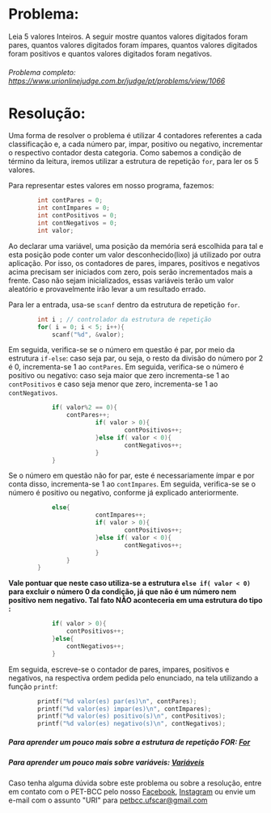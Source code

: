 # Problema:

Leia 5 valores Inteiros. A seguir mostre quantos valores digitados foram pares, quantos valores digitados foram ímpares, quantos valores digitados foram positivos e quantos valores digitados foram negativos.


###### Problema completo: https://www.urionlinejudge.com.br/judge/pt/problems/view/1066

# Resolução:

Uma forma de resolver o problema é utilizar 4 contadores referentes a cada classificação e, a cada número par, impar, positivo ou negativo, incrementar o respectivo contador desta categoria. Como sabemos a condição de término da leitura, iremos utilizar a estrutura de repetição `for`, para ler os 5 valores.

Para representar estes valores em nosso programa, fazemos: 

```c
        int contPares = 0;
        int contImpares = 0;
        int contPositivos = 0;
        int contNegativos = 0;
        int valor;
```

Ao declarar uma variável, uma posição da memória será escolhida para tal e esta posição pode conter um valor desconhecido(lixo) já utilizado por outra aplicação. Por isso, os contadores de pares, impares, positivos e negativos acima precisam ser iniciados com zero, pois serão incrementados mais a frente. Caso não sejam inicializados, essas variáveis terão um valor aleatório e provavelmente irão levar a um resultado errado.

Para ler a entrada, usa-se `scanf` dentro da estrutura de repetição `for`. 

```c
        int i ; // controlador da estrutura de repetição 
        for( i = 0; i < 5; i++){
            scanf("%d", &valor);

```

Em seguida, verifica-se se o número em questão é par, por meio da estrutura `if-else`: caso seja par, ou seja, o resto da divisão do número por 2 é 0, incrementa-se 1 ao `contPares`. Em seguida, verifica-se o número é positivo ou negativo: caso seja maior que zero incrementa-se 1 ao `contPositivos` e caso seja menor que zero, incrementa-se 1 ao `contNegativos`. 

```c
            if( valor%2 == 0){
                contPares++; 
                        if( valor > 0){
                                contPositivos++;
                        }else if( valor < 0){
                                contNegativos++;
                        }
            }
```

Se o número em questão não for par, este é necessariamente ímpar e por conta disso, incrementa-se 1 ao `contImpares`. Em seguida, verifica-se se o número é positivo ou negativo, conforme já explicado anteriormente.

```c
            else{
                        contImpares++;
                        if( valor > 0){
                                contPositivos++;
                        }else if( valor < 0){
                                contNegativos++;
                        }
                }
        }
```

**Vale pontuar que neste caso utiliza-se a estrutura `else if( valor < 0)` para excluir o número 0 da condição, já que não é um número nem positivo nem negativo. Tal fato NÃO aconteceria em uma estrutura do tipo :**
```c
            if( valor > 0){
                contPositivos++;
            }else{
                contNegativos++;
            }
```


Em seguida, escreve-se o contador de pares, impares, positivos e negativos, na respectiva ordem pedida pelo enunciado, na tela utilizando a função `printf`:

```c
        printf("%d valor(es) par(es)\n", contPares);
        printf("%d valor(es) impar(es)\n", contImpares);
        printf("%d valor(es) positivo(s)\n", contPositivos);
        printf("%d valor(es) negativo(s)\n", contNegativos);
```

##### Para aprender um pouco mais sobre a estrutura de repetição FOR: [For](http://linguagemc.com.br/a-estrutura-de-repeticao-for-em-c/)
##### Para aprender um pouco mais sobre variáveis: [Variáveis](http://linguagemc.com.br/variaveis-em-linguagem-c/)


Caso tenha alguma dúvida sobre este problema ou sobre a resolução, entre em contato com o PET-BCC pelo nosso
[Facebook](https://www.facebook.com/petbcc/),
[Instagram](https://www.instagram.com/petbcc.ufscar/)
ou envie um e-mail com o assunto "URI" para petbcc.ufscar@gmail.com